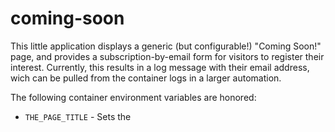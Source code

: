 coming-soon
===========

This little application displays a generic (but configurable!)
"Coming Soon!" page, and provides a subscription-by-email form for
visitors to register their interest.  Currently, this results in a
log message with their email address, wich can be pulled from the
container logs in a larger automation.

The following container environment variables are honored:

 - `THE_PAGE_TITLE` - Sets the <title> for the whole page

 - `THE_BACKGROUND_COLOR` - The interim background color,
   displayed when the background image won't load.

 - `THE_BACKGROUND_IMAGE` - The page-relative URL of the
   image to use as the background.  Darker is better.

 - `THE_ACCENT_COLOR` - The accent color used for the border
   and input / button elements.

 - `THE_BODY_TITLE` - The text for the <h1> in the page body.

 - `THE_INTRO_TEXT` - Introductory text (contained in a <p>).

 - `THE_PLACEDHOLER` - Sets the text field placeholder text.

 - `THE_THANKS` - The message to display post-submission.
